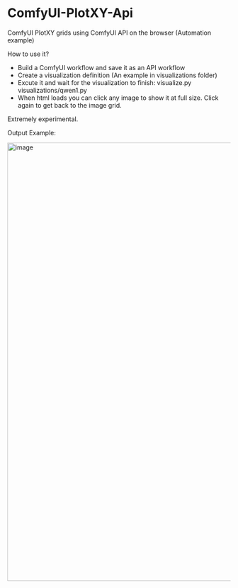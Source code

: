 # ComfyUI-PlotXY-Api
ComfyUI PlotXY grids using ComfyUI API on the browser (Automation example)

How to use it?

- Build a ComfyUI workflow and save it as an API workflow
- Create a visualization definition (An example in visualizations folder)
- Excute it and wait for the visualization to finish: visualize.py visualizations/qwen1.py
- When html loads you can click any image to show it at full size. Click again to get back to the image grid.

Extremely experimental.

Output Example:

<img width="1622" height="990" alt="image" src="https://github.com/user-attachments/assets/4dde3c20-ec75-4368-a27c-c20e7b7a81e8" />

